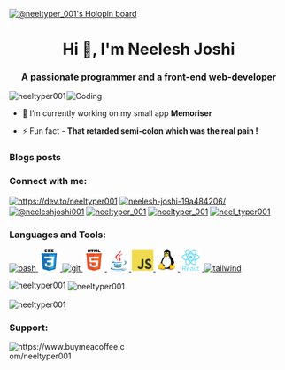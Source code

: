 [![@neeltyper_001's Holopin board](https://holopin.me/neeltyper_001)](https://holopin.io/@neeltyper_001)
<h1 align="center">Hi 👋, I'm Neelesh Joshi</h1>
<h3 align="center">A passionate programmer and a front-end web-developer</h3>
<img align="right" alt="Coding" width="400" src="/Assets/Matrix_Art.gif" />
<p align="left"> <img src="https://komarev.com/ghpvc/?username=neeltyper001&label=Profile%20views&color=0e75b6&style=flat" alt="neeltyper001" /> </p>

- 🔭 I’m currently working on my small app **Memoriser**

- ⚡ Fun fact -  **That retarded semi-colon which was the real pain !**

### Blogs posts
<!-- BLOG-POST-LIST:START -->
<!-- BLOG-POST-LIST:END -->

<h3 align="left">Connect with me:</h3>
<p align="left">
<a href="https://dev.to/https://dev.to/neeltyper001" target="blank"><img align="center" src="https://raw.githubusercontent.com/rahuldkjain/github-profile-readme-generator/master/src/images/icons/Social/devto.svg" alt="https://dev.to/neeltyper001" height="30" width="40" /></a>
<a href="https://linkedin.com/in/neelesh-joshi-19a484206/" target="blank"><img align="center" src="https://raw.githubusercontent.com/rahuldkjain/github-profile-readme-generator/master/src/images/icons/Social/linked-in-alt.svg" alt="neelesh-joshi-19a484206/" height="30" width="40" /></a>
<a href="https://medium.com/@neeleshjoshi001" target="blank"><img align="center" src="https://raw.githubusercontent.com/rahuldkjain/github-profile-readme-generator/master/src/images/icons/Social/medium.svg" alt="@neeleshjoshi001" height="30" width="40" /></a>
<a href="https://www.codechef.com/users/neeltyper_001" target="blank"><img align="center" src="https://cdn.jsdelivr.net/npm/simple-icons@3.1.0/icons/codechef.svg" alt="neeltyper_001" height="30" width="40" /></a>
<a href="https://www.hackerrank.com/neeltyper_001" target="blank"><img align="center" src="https://raw.githubusercontent.com/rahuldkjain/github-profile-readme-generator/master/src/images/icons/Social/hackerrank.svg" alt="neeltyper_001" height="30" width="40" /></a>
<a href="https://codeforces.com/profile/neel_typer001" target="blank"><img align="center" src="https://raw.githubusercontent.com/rahuldkjain/github-profile-readme-generator/master/src/images/icons/Social/codeforces.svg" alt="neel_typer001" height="30" width="40" /></a>
</p>

<h3 align="left">Languages and Tools:</h3>
<p align="left"> <a href="https://www.gnu.org/software/bash/" target="_blank" rel="noreferrer"> <img src="https://www.vectorlogo.zone/logos/gnu_bash/gnu_bash-icon.svg" alt="bash" width="40" height="40"/> </a> <a href="https://www.w3schools.com/css/" target="_blank" rel="noreferrer"> <img src="https://raw.githubusercontent.com/devicons/devicon/master/icons/css3/css3-original-wordmark.svg" alt="css3" width="40" height="40"/> </a> <a href="https://git-scm.com/" target="_blank" rel="noreferrer"> <img src="https://www.vectorlogo.zone/logos/git-scm/git-scm-icon.svg" alt="git" width="40" height="40"/> </a> <a href="https://www.w3.org/html/" target="_blank" rel="noreferrer"> <img src="https://raw.githubusercontent.com/devicons/devicon/master/icons/html5/html5-original-wordmark.svg" alt="html5" width="40" height="40"/> </a> <a href="https://www.java.com" target="_blank" rel="noreferrer"> <img src="https://raw.githubusercontent.com/devicons/devicon/master/icons/java/java-original.svg" alt="java" width="40" height="40"/> </a> <a href="https://developer.mozilla.org/en-US/docs/Web/JavaScript" target="_blank" rel="noreferrer"> <img src="https://raw.githubusercontent.com/devicons/devicon/master/icons/javascript/javascript-original.svg" alt="javascript" width="40" height="40"/> </a> <a href="https://www.linux.org/" target="_blank" rel="noreferrer"> <img src="https://raw.githubusercontent.com/devicons/devicon/master/icons/linux/linux-original.svg" alt="linux" width="40" height="40"/> </a> <a href="https://reactjs.org/" target="_blank" rel="noreferrer"> <img src="https://raw.githubusercontent.com/devicons/devicon/master/icons/react/react-original-wordmark.svg" alt="react" width="40" height="40"/> </a> <a href="https://tailwindcss.com/" target="_blank" rel="noreferrer"> <img src="https://www.vectorlogo.zone/logos/tailwindcss/tailwindcss-icon.svg" alt="tailwind" width="40" height="40"/> </a> </p>

<p><img align="left" src="https://github-readme-stats.vercel.app/api/top-langs?username=neeltyper001&show_icons=true&locale=en&layout=compact" alt="neeltyper001" /></p>

<p>&nbsp;<img align="center" src="https://github-readme-stats.vercel.app/api?username=neeltyper001&show_icons=true&locale=en" alt="neeltyper001" /></p>

<p><img align="center" src="https://github-readme-streak-stats.herokuapp.com/?user=neeltyper001&" alt="neeltyper001" /></p>
<h3 align="left">Support:</h3>
<p><a href="https://www.buymeacoffee.com/neeltyper001"> <img align="left" src="https://cdn.buymeacoffee.com/buttons/v2/default-yellow.png" height="50" width="210" alt="https://www.buymeacoffee.com/neeltyper001" /></a></p><br><br>

